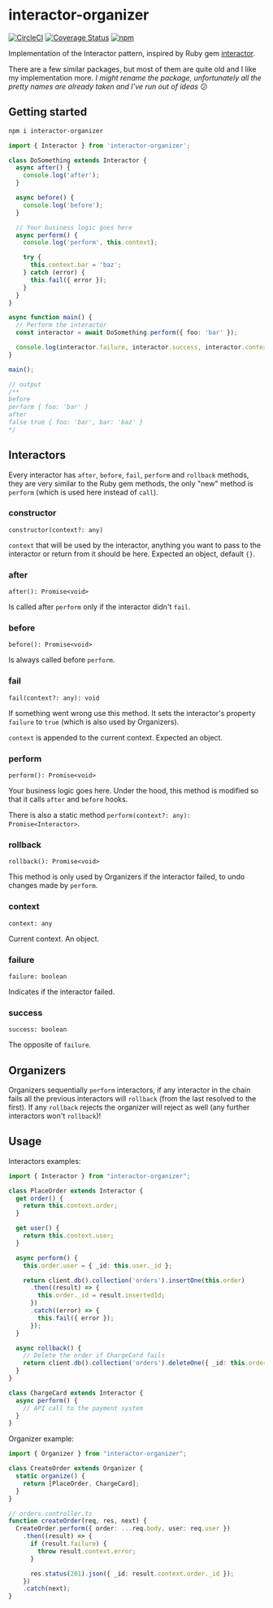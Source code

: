 # interactor-organizer

[![CircleCI](https://dl.circleci.com/status-badge/img/gh/digaev/interactor-js/tree/master.svg?style=svg)](https://dl.circleci.com/status-badge/redirect/gh/digaev/interactor-js/tree/master)
[![Coverage Status](https://coveralls.io/repos/github/digaev/interactor-js/badge.svg)](https://coveralls.io/github/digaev/interactor-js)
[![npm](https://img.shields.io/npm/v/interactor-organizer)](https://www.npmjs.com/package/interactor-organizer)

Implementation of the Interactor pattern, inspired by Ruby gem [interactor](https://github.com/collectiveidea/interactor).

There are a few similar packages, but most of them are quite old and I like my implementation more. *I might rename the package, unfortunately all the pretty names are already taken and I've run out of ideas* 😕

## Getting started

```bash
npm i interactor-organizer
```

```ts
import { Interactor } from 'interactor-organizer';

class DoSomething extends Interactor {
  async after() {
    console.log('after');
  }

  async before() {
    console.log('before');
  }

  // Your business logic goes here
  async perform() {
    console.log('perform', this.context);

    try {
      this.context.bar = 'baz';
    } catch (error) {
      this.fail({ error });
    }
  }
}

async function main() {
  // Perform the interactor
  const interactor = await DoSomething.perform({ foo: 'bar' });

  console.log(interactor.failure, interactor.success, interactor.context);
}

main();

// output
/**
before
perform { foo: 'bar' }
after
false true { foo: 'bar', bar: 'baz' }
*/
```

## Interactors

Every interactor has `after`, `before`, `fail`, `perform` and `rollback` methods, they are very similar to the Ruby gem methods, the only "new" method is `perform` (which is used here instead of `call`).

### constructor

`constructor(context?: any)`

`context` that will be used by the interactor, anything you want to pass to the interactor or return from it should be here. Expected an object, default `{}`.

### after

`after(): Promise<void>`

Is called after `perform` only if the interactor didn't `fail`.

### before

`before(): Promise<void>`

Is always called before `perform`.

### fail

`fail(context?: any): void`

If something went wrong use this method. It sets the interactor's property `failure` to `true` (which is also used by Organizers).

`context` is appended to the current context. Expected an object.

### perform

`perform(): Promise<void>`

Your business logic goes here. Under the hood, this method is modified so that it calls `after` and `before` hooks.

There is also a static method `perform(context?: any): Promise<Interactor>`.

### rollback

`rollback(): Promise<void>`

This method is only used by Organizers if the interactor failed, to undo changes made by `perform`.

### context

`context: any`

Current context. An object.

### failure

`failure: boolean`

Indicates if the interactor failed.

### success

`success: boolean`

The opposite of `failure`.

## Organizers

Organizers sequentially `perform` interactors, if any interactor in the chain fails all the previous interactors will `rollback` (from the last resolved to the first). If any `rollback` rejects the organizer will reject as well (any further interactors won't `rollback`)!

## Usage

Interactors examples:

```ts
import { Interactor } from "interactor-organizer";

class PlaceOrder extends Interactor {
  get order() {
    return this.context.order;
  }

  get user() {
    return this.context.user;
  }

  async perform() {
    this.order.user = { _id: this.user._id };

    return client.db().collection('orders').insertOne(this.order)
      .then((result) => {
        this.order._id = result.insertedId;
      })
      .catch((error) => {
        this.fail({ error });
      });
  }

  async rollback() {
    // Delete the order if ChargeCard fails
    return client.db().collection('orders').deleteOne({ _id: this.order._id })
  }
}

class ChargeCard extends Interactor {
  async perform() {
    // API call to the payment system
  }
}
```

Organizer example:
```ts
import { Organizer } from "interactor-organizer";

class CreateOrder extends Organizer {
  static organize() {
    return [PlaceOrder, ChargeCard];
  }
}
```

```ts
// orders.controller.ts
function createOrder(req, res, next) {
  CreateOrder.perform({ order: ...req.body, user: req.user })
    .then((result) => {
      if (result.failure) {
        throw result.context.error;
      }

      res.status(201).json({ _id: result.context.order._id });
    })
    .catch(next);
}
```
